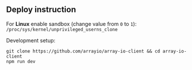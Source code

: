 ## Deploy instruction

For **Linux** enable sandbox (change value from `0` to `1`): `/proc/sys/kernel/unprivileged_userns_clone`

Development setup:
```
git clone https://github.com/arrayio/array-io-client && cd array-io-client
npm run dev
```
